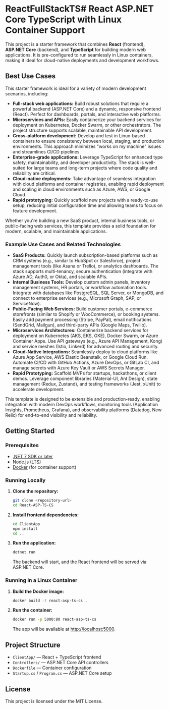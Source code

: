 # ReactFullStackTS# React ASP.NET Core TypeScript with Linux Container Support

This project is a starter framework that combines **React** (frontend), **ASP.NET Core** (backend), and **TypeScript** for building modern web applications. It is pre-configured to run seamlessly in Linux containers, making it ideal for cloud-native deployments and development workflows.

## Best Use Cases

This starter framework is ideal for a variety of modern development scenarios, including:

- **Full-stack web applications:** Build robust solutions that require a powerful backend (ASP.NET Core) and a dynamic, responsive frontend (React). Perfect for dashboards, portals, and interactive web platforms.
- **Microservices and APIs:** Easily containerize your backend services for deployment on Kubernetes, Docker Swarm, or other orchestrators. The project structure supports scalable, maintainable API development.
- **Cross-platform development:** Develop and test in Linux-based containers to ensure consistency between local, staging, and production environments. This approach minimizes "works on my machine" issues and streamlines CI/CD pipelines.
- **Enterprise-grade applications:** Leverage TypeScript for enhanced type safety, maintainability, and developer productivity. The stack is well-suited for large teams and long-term projects where code quality and reliability are critical.
- **Cloud-native deployments:** Take advantage of seamless integration with cloud platforms and container registries, enabling rapid deployment and scaling in cloud environments such as Azure, AWS, or Google Cloud.
- **Rapid prototyping:** Quickly scaffold new projects with a ready-to-use setup, reducing initial configuration time and allowing teams to focus on feature development.

Whether you're building a new SaaS product, internal business tools, or public-facing web services, this template provides a solid foundation for modern, scalable, and maintainable applications.

### Example Use Cases and Related Technologies

- **SaaS Products:** Quickly launch subscription-based platforms such as CRM systems (e.g., similar to HubSpot or Salesforce), project management tools (like Asana or Trello), or analytics dashboards. The stack supports multi-tenancy, secure authentication (integrate with Azure AD, Auth0, or Okta), and scalable APIs.
- **Internal Business Tools:** Develop custom admin panels, inventory management systems, HR portals, or workflow automation tools. Integrate with databases like PostgreSQL, SQL Server, or MongoDB, and connect to enterprise services (e.g., Microsoft Graph, SAP, or ServiceNow).
- **Public-Facing Web Services:** Build customer portals, e-commerce storefronts (similar to Shopify or WooCommerce), or booking systems. Easily add payment processing (Stripe, PayPal), email notifications (SendGrid, Mailgun), and third-party APIs (Google Maps, Twilio).
- **Microservices Architectures:** Containerize backend services for deployment on Kubernetes (AKS, EKS, GKE), Docker Swarm, or Azure Container Apps. Use API gateways (e.g., Azure API Management, Kong) and service meshes (Istio, Linkerd) for advanced routing and security.
- **Cloud-Native Integrations:** Seamlessly deploy to cloud platforms like Azure App Service, AWS Elastic Beanstalk, or Google Cloud Run. Automate CI/CD with GitHub Actions, Azure DevOps, or GitLab CI, and manage secrets with Azure Key Vault or AWS Secrets Manager.
- **Rapid Prototyping:** Scaffold MVPs for startups, hackathons, or client demos. Leverage component libraries (Material-UI, Ant Design), state management (Redux, Zustand), and testing frameworks (Jest, xUnit) to accelerate development.

This template is designed to be extensible and production-ready, enabling integration with modern DevOps workflows, monitoring tools (Application Insights, Prometheus, Grafana), and observability platforms (Datadog, New Relic) for end-to-end visibility and reliability.

## Getting Started

### Prerequisites

- [.NET 7 SDK or later](https://dotnet.microsoft.com/download)
- [Node.js (LTS)](https://nodejs.org/)
- [Docker](https://www.docker.com/get-started) (for container support)

### Running Locally

1. **Clone the repository:**
    ```bash
    git clone <repository-url>
    cd React-ASP-TS-CS
    ```

2. **Install frontend dependencies:**
    ```bash
    cd ClientApp
    npm install
    cd ..
    ```

3. **Run the application:**
    ```bash
    dotnet run
    ```
    The backend will start, and the React frontend will be served via ASP.NET Core.

### Running in a Linux Container

1. **Build the Docker image:**
    ```bash
    docker build -t react-asp-ts-cs .
    ```

2. **Run the container:**
    ```bash
    docker run -p 5000:80 react-asp-ts-cs
    ```
    The app will be available at [http://localhost:5000](http://localhost:5000).

## Project Structure

- `ClientApp/` — React + TypeScript frontend
- `Controllers/` — ASP.NET Core API controllers
- `Dockerfile` — Container configuration
- `Startup.cs` / `Program.cs` — ASP.NET Core setup

## License

This project is licensed under the MIT License.